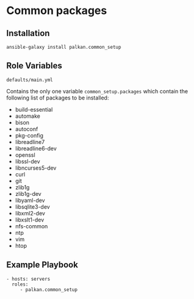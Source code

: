 Common packages
========

Installation
--------------

`ansible-galaxy install palkan.common_setup`

Role Variables
--------------

`defaults/main.yml`

Contains the only one variable `common_setup.packages` which contain the following list of packages to be installed:

- build-essential
- automake
- bison
- autoconf
- pkg-config
- libreadline7
- libreadline6-dev
- openssl
- libssl-dev
- libncurses5-dev
- curl
- git
- zlib1g
- zlib1g-dev
- libyaml-dev
- libsqlite3-dev
- libxml2-dev
- libxslt1-dev
- nfs-common
- ntp
- vim
- htop

Example Playbook
-------------------------
    - hosts: servers
      roles:
         - palkan.common_setup
